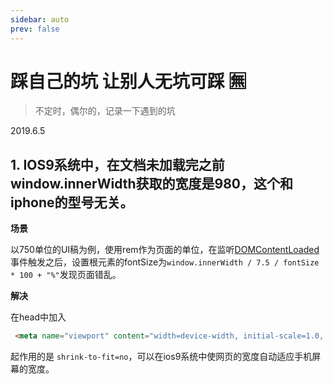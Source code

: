 ```yaml
---
sidebar: auto
prev: false
---
```


#  踩自己的坑  让别人无坑可踩  🈚️



> 不定时，偶尔的，记录一下遇到的坑

2019.6.5

## 1. IOS9系统中，在文档未加载完之前window.innerWidth获取的宽度是980，这个和iphone的型号无关。

**场景**

以750单位的UI稿为例，使用rem作为页面的单位，在监听[DOMContentLoaded](https://developer.mozilla.org/en-US/docs/Web/Events/DOMContentLoaded)事件触发之后，设置根元素的fontSize为`window.innerWidth / 7.5 / fontSize * 100 + "%"`发现页面错乱。

**解决**

在head中加入
```html
 <meta name="viewport" content="width=device-width, initial-scale=1.0, user-scalable=no, maximum-scale=1, shrink-to-fit=no">
```
起作用的是 `shrink-to-fit=no`，可以在ios9系统中使网页的宽度自动适应手机屏幕的宽度。